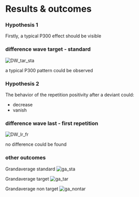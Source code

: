 # Results & outcomes



### Hypothesis 1

Firstly, a typical P300 effect should be visible

### difference wave target - standard

![DW_tar_sta](https://user-images.githubusercontent.com/73951037/128668964-b5f101a5-c636-4b31-93ad-09edf639c259.png)

a typical P300 pattern could be observed


### Hypothesis 2

The behavior of the repetition positivity after a deviant could:
* decrease
* vanish

### difference wave last - first repetition

![DW_lr_fr](https://user-images.githubusercontent.com/73951037/128669119-4a490364-f192-4f57-ac34-3ccb1c20f553.png)

no difference could be found

### other outcomes

Grandaverage standard
![ga_sta](https://user-images.githubusercontent.com/73951037/128669193-fc925f32-e5ef-48dc-8090-e1a02f6c6f46.png)


Grandaverage target
![ga_tar](https://user-images.githubusercontent.com/73951037/128669213-f82a0f9a-028e-4375-a9f2-c32eaced9aad.png)


Grandaverage non target
![ga_nontar](https://user-images.githubusercontent.com/73951037/128669244-c8e831f4-282a-4cc1-8097-9f8e8aa3af1f.png)

